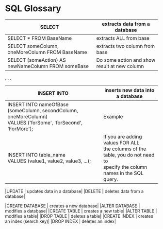 # SQL Glossary


|SELECT | extracts data from a database|
| ----- | -----|
|SELECT * FROM BaseName | extracts ALL from base|
|SELECT someColumn, oneMoreColumn FROM BaseName| extracts two column from base |
|SELECT (someAction) AS newNameColumn FROM someBase | Do some action and show result at new column|

.
.
.

|INSERT INTO | inserts new data into a database|
| -----| -----|
|INSERT INTO nameOfBase (someColumn, secondColumn, oneMoreColumn) <br> VALUES ('forSome', 'forSecond', 'ForMore'); | Example|
|INSERT INTO table_name <br>VALUES (value1, value2, value3, ...);|If you are adding values FOR ALL <br> the columns of the table, you do not need to <br> specify the column names in the SQL query.|


|UPDATE | updates data in a database|
|DELETE | deletes data from a database|

|CREATE DATABASE | creates a new database|
|ALTER DATABASE | modifies a database|
|CREATE TABLE | creates a new table|
|ALTER TABLE | modifies a table|
|DROP TABLE | deletes a table|
|CREATE INDEX | creates an index (search key)|
|DROP INDEX | deletes an index|
